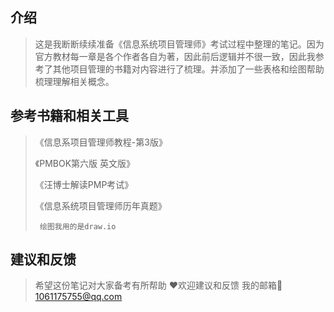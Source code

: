 

## 介绍

>   这是我断断续续准备《信息系统项目管理师》考试过程中整理的笔记。因为官方教材每一章是各个作者各自为著，因此前后逻辑并不很一致，因此我参考了其他项目管理的书籍对内容进行了梳理。并添加了一些表格和绘图帮助梳理理解相关概念。

## 参考书籍和相关工具

>   《信息系项目管理师教程-第3版》
>
>   《PMBOK第六版 英文版》
>
>   《汪博士解读PMP考试》
>
>   《信息系统项目管理师历年真题》
>
>      绘图我用的是draw.io

## 建议和反馈

>   希望这份笔记对大家备考有所帮助 :heart:欢迎建议和反馈 
>   我的邮箱:email: 1061175755@qq.com